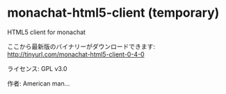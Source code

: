 # monachat-html5-client (temporary)
HTML5 client for monachat

ここから最新版のバイナリーがダウンロードできます: http://tinyurl.com/monachat-html5-client-0-4-0

ライセンス: GPL v3.0

作者: American man...
